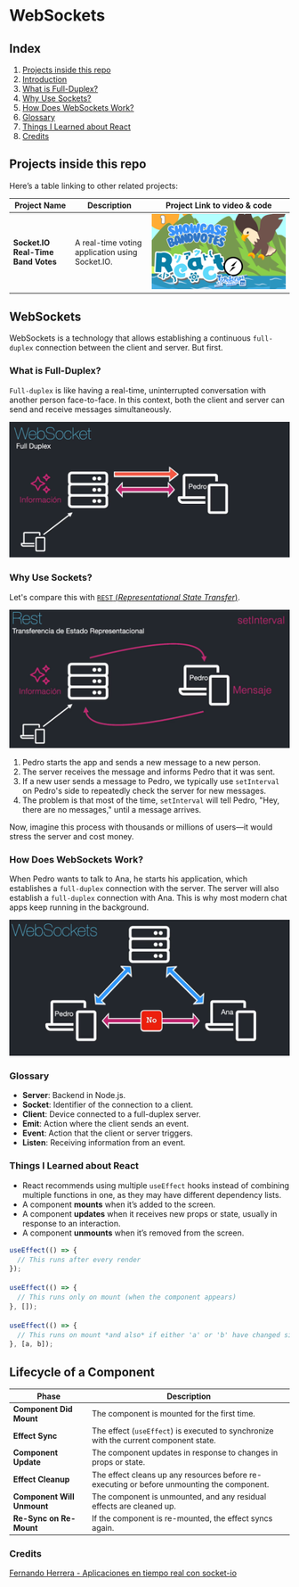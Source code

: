 # WebSockets

## Index

1. [Projects inside this repo](#other-projects)
2. [Introduction](#websockets)
3. [What is Full-Duplex?](#what-is-full-duplex)
4. [Why Use Sockets?](#why-use-sockets)
5. [How Does WebSockets Work?](#how-does-websockets-work)
6. [Glossary](#glossary)
7. [Things I Learned about React](#things-i-learned)
8. [Credits](#credits)

## Projects inside this repo

Here’s a table linking to other related projects:

| **Project Name**                      | **Description**                               | **Project Link to video & code**                                          |
|---------------------------------------|-----------------------------------------------|--------------------------------------------------------------|
| **Socket.IO Real-Time Band Votes**      | A real-time voting  application using Socket.IO. | [![Got to the repo](https://raw.githubusercontent.com/raulpenate/WebSockets-React/main/img/1-bandvotes.png)](https://github.com/raulpenate/WebSockets-React/tree/main/03-band-refactor)       |

## WebSockets

WebSockets is a technology that allows establishing a continuous `full-duplex` connection between the client and server. But first.

### What is Full-Duplex?

`Full-duplex` is like having a real-time, uninterrupted conversation with another person face-to-face. In this context, both the client and server can send and receive messages simultaneously.

![full-duplex](https://raw.githubusercontent.com/raulpenate/WebSockets-React/main/img/full-duplex.png)

### Why Use Sockets?

Let's compare this with [`REST` (_Representational State Transfer_)](https://www.ibm.com/topics/rest-apis).

![rest](https://raw.githubusercontent.com/raulpenate/WebSockets-React/main/img/rest.png)

1. Pedro starts the app and sends a new message to a new person.
2. The server receives the message and informs Pedro that it was sent.
3. If a new user sends a message to Pedro, we typically use `setInterval` on Pedro's side to repeatedly check the server for new messages.
4. The problem is that most of the time, `setInterval` will tell Pedro, "Hey, there are no messages," until a message arrives.

Now, imagine this process with thousands or millions of users—it would stress the server and cost money.

### How Does WebSockets Work?

When Pedro wants to talk to Ana, he starts his application, which establishes a `full-duplex` connection with the server. The server will also establish a `full-duplex` connection with Ana. This is why most modern chat apps keep running in the background.

![how-it-works](https://raw.githubusercontent.com/raulpenate/WebSockets-React/main/img/how-it-works.png)

### Glossary

- **Server**: Backend in Node.js.
- **Socket**: Identifier of the connection to a client.
- **Client**: Device connected to a full-duplex server.
- **Emit**: Action where the client sends an event.
- **Event**: Action that the client or server triggers.
- **Listen**: Receiving information from an event.

### Things I Learned about React

- React recommends using multiple `useEffect` hooks instead of combining multiple functions in one, as they may have different dependency lists.
- A component **mounts** when it’s added to the screen.
- A component **updates** when it receives new props or state, usually in response to an interaction.
- A component **unmounts** when it’s removed from the screen.

```jsx
useEffect(() => {
  // This runs after every render
});

useEffect(() => {
  // This runs only on mount (when the component appears)
}, []);

useEffect(() => {
  // This runs on mount *and also* if either 'a' or 'b' have changed since the last render
}, [a, b]);
```

## Lifecycle of a Component

| **Phase**                 | **Description**                                                                 |
|---------------------------|---------------------------------------------------------------------------------|
| **Component Did Mount**    | The component is mounted for the first time.                                    |
| **Effect Sync**            | The effect (`useEffect`) is executed to synchronize with the current component state. |
| **Component Update**       | The component updates in response to changes in props or state.                |
| **Effect Cleanup**         | The effect cleans up any resources before re-executing or before unmounting the component. |
| **Component Will Unmount** | The component is unmounted, and any residual effects are cleaned up.            |
| **Re-Sync on Re-Mount**    | If the component is re-mounted, the effect syncs again.                        |

### Credits

[Fernando Herrera - Aplicaciones en tiempo real con socket-io](https://fernando-herrera.com/course/react-con-websockets)
